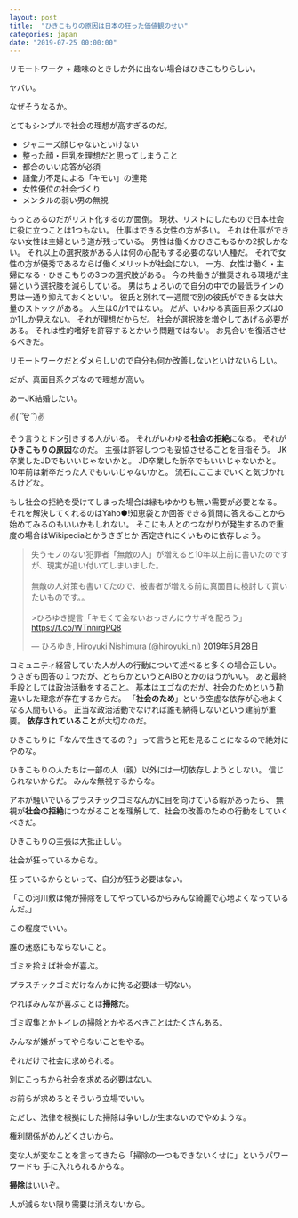 ```yaml
---
layout: post
title:  "ひきこもりの原因は日本の狂った価値観のせい"
categories: japan
date: "2019-07-25 00:00:00"
---
```


リモートワーク + 趣味のときしか外に出ない場合はひきこもりらしい。

ヤバい。

なぜそうなるか。

とてもシンプルで社会の理想が高すぎるのだ。

- ジャニーズ顔じゃないといけない
- 整った顔・巨乳を理想だと思ってしまうこと
- 都合のいい応答が必須
- 語彙力不足による「キモい」の連発
- 女性優位の社会づくり
- メンタルの弱い男の無視

もっとあるのだがリスト化するのが面倒。
現状、リストにしたもので日本社会に役に立つことは1つもない。
仕事はできる女性の方が多い。
それは仕事ができない女性は主婦という道が残っている。
男性は働くかひきこもるかの2択しかない。
それ以上の選択肢がある人は何の心配もする必要のない人種だ。
それで女性の方が優秀であるならば働くメリットが社会にない。
一方、女性は働く・主婦になる・ひきこもりの3つの選択肢がある。
今の共働きが推奨される環境が主婦という選択肢を減らしている。
男はちょろいので自分の中での最低ラインの男は一通り抑えておくといい。
彼氏と別れて一週間で別の彼氏ができる女は大量のストックがある。
人生は0か1ではない。
だが、いわゆる真面目系クズは0か1しか見えない。
それが理想だからだ。
社会が選択肢を増やしてあげる必要がある。
それは性的嗜好を許容するとかいう問題ではない。
お見合いを復活させるべきだ。

リモートワークだとダメらしいので自分も何か改善しないといけないらしい。

だが、真面目系クズなので理想が高い。

あーJK結婚したい。

✌( ՞ਊ ՞)✌

そう言うとドン引きする人がいる。
それがいわゆる**社会の拒絶**になる。
それが**ひきこもりの原因**なのだ。
主張は許容しつつも妥協させることを目指そう。
JK卒業したJDでもいいじゃないかと。
JD卒業した新卒でもいいじゃないかと。
10年前は新卒だった人でもいいじゃないかと。
流石にここまでいくと気づかれるけどな。

もし社会の拒絶を受けてしまった場合は縁もゆかりも無い需要が必要となる。
それを解決してくれるのはYaho●!知恵袋とか回答できる質問に答えることから
始めてみるのもいいかもしれない。
そこにも人とのつながりが発生するので重度の場合はWikipediaとかうさぎとか
否定されにくいものに依存しよう。

<blockquote class="twitter-tweet tw-align-center" data-lang="ja"><p lang="ja" dir="ltr">失うモノのない犯罪者「無敵の人」が増えると10年以上前に書いたのですが、現実が追い付いてしまいました。<br><br>無敵の人対策も書いてたので、被害者が増える前に真面目に検討して貰いたいものです。。<br><br>&gt;ひろゆき提言「キモくて金ないおっさんにウサギを配ろう」<a href="https://t.co/WTnnirgPQ8">https://t.co/WTnnirgPQ8</a></p>&mdash; ひろゆき, Hiroyuki Nishimura (@hiroyuki_ni) <a href="https://twitter.com/hiroyuki_ni/status/1133262577402810370?ref_src=twsrc%5Etfw">2019年5月28日</a></blockquote>
<script async src="https://platform.twitter.com/widgets.js" charset="utf-8"></script>

コミュニティ経営していた人が人の行動について述べると多くの場合正しい。
うさぎも回答の１つだが、どちらかというとAIBOとかのほうがいい。
あと最終手段としては政治活動をすること。
基本はエゴなのだが、社会のためという勘違いした理念が存在するからだ。
「**社会のため**」という空虚な依存が心地よくなる人間もいる。
正当な政治活動でなければ誰も納得しないという建前が重要。
**依存されていること**が大切なのだ。

ひきこもりに「なんで生きてるの？」って言うと死を見ることになるので絶対にやめな。

ひきこもりの人たちは一部の人（親）以外には一切依存しようとしない。
信じられないからだ。
みんな無視するからな。

アホが騒いでいるプラスチックゴミなんかに目を向けている暇があったら、
無視が**社会の拒絶**につながることを理解して、社会の改善のための行動をしていくべきだ。


ひきこもりの主張は大抵正しい。


社会が狂っているからな。


狂っているからといって、自分が狂う必要はない。


「この河川敷は俺が掃除をしてやっているからみんな綺麗で心地よくなっているんだ。」

この程度でいい。

誰の迷惑にもならないこと。

ゴミを拾えば社会が喜ぶ。

プラスチックゴミだけなんかに拘る必要は一切ない。

やればみんなが喜ぶことは**掃除**だ。

ゴミ収集とかトイレの掃除とかやるべきことはたくさんある。

みんなが嫌がってやらないことをやる。

それだけで社会に求められる。

別にこっちから社会を求める必要はない。

お前らが求めろとそういう立場でいい。

ただし、法律を根拠にした掃除は争いしか生まないのでやめような。

権利関係がめんどくさいから。

変な人が変なことを言ってきたら「掃除の一つもできないくせに」というパワーワードも
手に入れられるからな。

**掃除**はいいぞ。

人が減らない限り需要は消えないから。
